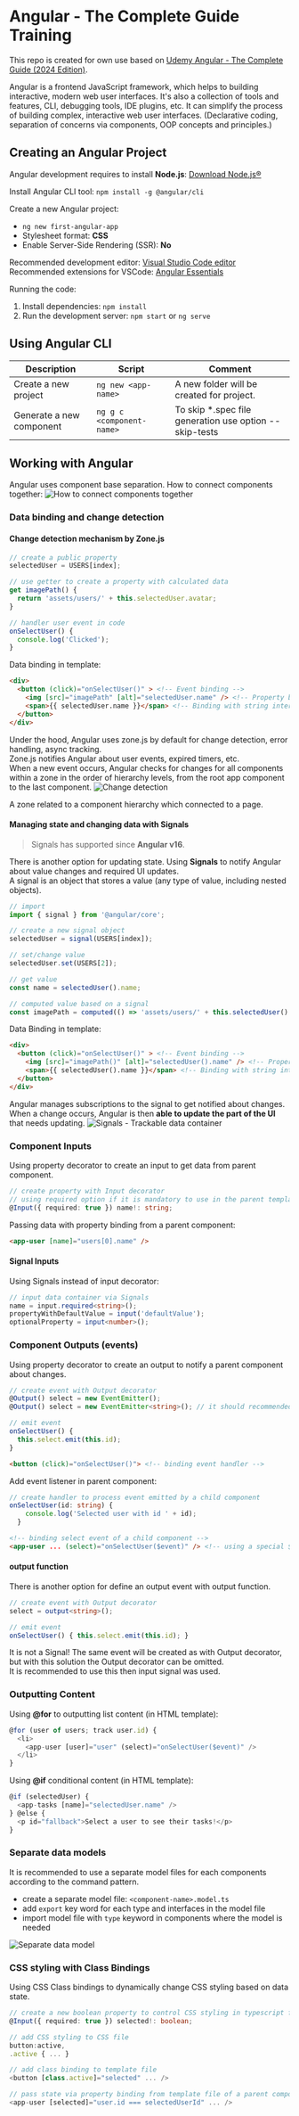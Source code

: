 # Angular - The Complete Guide Training

This repo is created for own use based on [Udemy Angular - The Complete Guide (2024 Edition)](https://www.udemy.com/course/the-complete-guide-to-angular-2).

Angular is a frontend JavaScript framework, which helps to building interactive, modern web user interfaces. It's also a collection of tools and features, CLI, debugging tools, IDE plugins, etc.
It can simplify the process of building complex, interactive web user interfaces.
(Declarative coding, separation of concerns via components, OOP concepts and principles.)

## Creating an Angular Project

Angular development requires to install **Node.js**: [Download Node.js®](https://nodejs.org/en/download/prebuilt-installer)

Install Angular CLI tool: `npm install -g @angular/cli`

Create a new Angular project:

- `ng new first-angular-app`
- Stylesheet format: **CSS**
- Enable Server-Side Rendering (SSR): **No**

Recommended development editor: [Visual Studio Code editor](https://code.visualstudio.com/)  
Recommended extensions for VSCode: [Angular Essentials](https://marketplace.visualstudio.com/items?itemName=johnpapa.angular-essentials)

Running the code:

1. Install dependencies: `npm install`
2. Run the development server: `npm start` or `ng serve`

## Using Angular CLI

|Description                 |Script                   |Comment                                               |
|----------------------------|-------------------------|------------------------------------------------------|
|Create a new project        |`ng new <app-name>`      |A new folder will be created for project.             |
|Generate a new component    |`ng g c <component-name>`|To skip *.spec file generation use option --skip-tests|

## Working with Angular

Angular uses component base separation. How to connect components together:
![How to connect components together](images/understanding-components.png)

### Data binding and change detection

#### Change detection mechanism by Zone.js

```ts
// create a public property
selectedUser = USERS[index];

// use getter to create a property with calculated data
get imagePath() {
  return 'assets/users/' + this.selectedUser.avatar;
}

// handler user event in code
onSelectUser() {
  console.log('Clicked');
}
```

Data binding in template:

```html
<div>
  <button (click)="onSelectUser()" > <!-- Event binding -->
    <img [src]="imagePath" [alt]="selectedUser.name" /> <!-- Property binding -->
    <span>{{ selectedUser.name }}</span> <!-- Binding with string interpolation -->
  </button>
</div>
```

Under the hood, Angular uses zone.js by default for change detection, error handling, async tracking.  
Zone.js notifies Angular about user events, expired timers, etc.  
When a new event occurs, Angular checks for changes for all components within a zone in the order of hierarchy levels, from the root app component to the last component.
![Change detection](images/change-detection.png)

A zone related to a component hierarchy which connected to a page.

#### Managing state and changing data with Signals

> Signals has supported since **Angular v16**.

There is another option for updating state. Using **Signals** to notify Angular about value changes and required UI updates.  
A signal is an object that stores a value (any type of value, including nested objects).

```ts
// import
import { signal } from '@angular/core';

// create a new signal object
selectedUser = signal(USERS[index]);

// set/change value
selectedUser.set(USERS[2]);

// get value
const name = selectedUser().name;

// computed value based on a signal
const imagePath = computed(() => 'assets/users/' + this.selectedUser().avatar);
```

Data Binding in template:

```html
<div>
  <button (click)="onSelectUser()" > <!-- Event binding -->
    <img [src]="imagePath()" [alt]="selectedUser().name" /> <!-- Property binding -->
    <span>{{ selectedUser().name }}</span> <!-- Binding with string interpolation -->
  </button>
</div>
```

Angular manages subscriptions to the signal to get notified about changes. When a change occurs, Angular is then **able to update the part of the UI** that needs updating.
![Signals - Trackable data container](images/signals-data-container.png)

### Component Inputs

Using property decorator to create an input to get data from parent component.

```ts
// create property with Input decorator
// using required option if it is mandatory to use in the parent template
@Input({ required: true }) name!: string;
```

Passing data with property binding from a parent component:

```html
<app-user [name]="users[0].name" />
```

#### Signal Inputs

Using Signals instead of input decorator:

```ts
// input data container via Signals
name = input.required<string>();
propertyWithDefaultValue = input('defaultValue');
optionalProperty = input<number>();
```

### Component Outputs (events)

Using property decorator to create an output to notify a parent component about changes.

```ts
// create event with Output decorator
@Output() select = new EventEmitter();
@Output() select = new EventEmitter<string>(); // it should recommended to define type of event argument

// emit event
onSelectUser() {
  this.select.emit(this.id);
}
```

```html
<button (click)="onSelectUser()"> <!-- binding event handler -->
```

Add event listener in parent component:

```ts
// create handler to process event emitted by a child component
onSelectUser(id: string) {
    console.log('Selected user with id ' + id);
  }
```

```html
<!-- binding select event of a child component -->
<app-user ... (select)="onSelectUser($event)" /> <!-- using a special $event object to pass data -->
```

#### output function

There is another option for define an output event with output function.

```ts
// create event with Output decorator
select = output<string>();

// emit event
onSelectUser() { this.select.emit(this.id); }
```

It is not a Signal! The same event will be created as with Output decorator, but with this solution the Output decorator can be omitted.  
It is recommended to use this then input signal was used.

### Outputting Content

Using **@for** to outputting list content (in HTML template):

```ts
@for (user of users; track user.id) {
  <li>
    <app-user [user]="user" (select)="onSelectUser($event)" />
  </li>
}
```

Using **@if** conditional content (in HTML template):

```ts
@if (selectedUser) {
  <app-tasks [name]="selectedUser.name" />
} @else {
  <p id="fallback">Select a user to see their tasks!</p>
}
```

### Separate data models

It is recommended to use a separate model files for each components according to the command pattern.

- create a separate model file: `<component-name>.model.ts`
- add `export` key word for each type and interfaces in the model file
- import model file with `type` keyword in components where the model is needed

![Separate data model](images/separate-data-model.png)

### CSS styling with Class Bindings

Using CSS Class bindings to dynamically change CSS styling based on data state.

```ts
// create a new boolean property to control CSS styling in typescript file
@Input({ required: true }) selected!: boolean;

// add CSS styling to CSS file
button:active,
.active { ... }

// add class binding to template file
<button [class.active]="selected" ... />

// pass state via property binding from template file of a parent component
<app-user [selected]="user.id === selectedUserId" ... />
```
